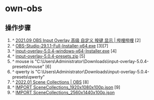 # own-obs

## 操作步骤

1. ^ [2021.09 OBS Input Overlay 高级 自定义 按键 显示 | 哔哩哔哩](https://www.bilibili.com/video/BV1xf4y1J7vB/) [2]
2. ^ [OBS-Studio-29.1.1-Full-Installer-x64.exe](https://github.com/obsproject/obs-studio/releases/download/29.1.1/OBS-Studio-29.1.1-Full-Installer-x64.exe) [3][7]
3. ^ [input-overlay-5.0.4-windows-x64-Installer.exe](https://github.com/univrsal/input-overlay/releases/download/v5.0.4/input-overlay-5.0.4-windows-x64-Installer.exe) [4]
4. ^ [input-overlay-5.0.4-presets.zip](https://github.com/univrsal/input-overlay/releases/download/v5.0.4/input-overlay-5.0.4-presets.zip) [5]
5. ^ mouse is "C:\Users\Administrator\Downloads\input-overlay-5.0.4-presets\mouse" [6]
6. ^ qwerty is "C:\Users\Administrator\Downloads\input-overlay-5.0.4-presets\qwerty"
7. ^ [2022.01 Scene Collections | OBS](https://obsproject.com/kb/scene-collections) [8]
8. ^ [IMPORT SceneCollections_1920x1080x100p.json](SceneCollections_1920x1080x100p.json) [9]
9. ^ [IMPORT SceneCollections_2560x1440x100p.json](SceneCollections_2560x1440x100p.json)